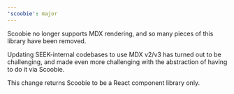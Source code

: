 ```yaml
---
'scoobie': major
---
```


Scoobie no longer supports MDX rendering, and so many pieces of this library have been removed.

Updating SEEK-internal codebases to use MDX v2/v3 has turned out to be challenging, and made even more challenging with the abstraction of having to do it via Scoobie.

This change returns Scoobie to be a React component library only.
